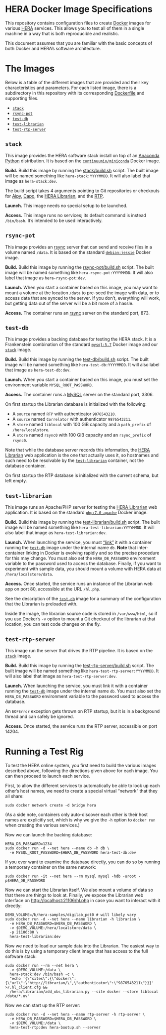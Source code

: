 <!-- To HTML-ify this file locally, use `grip --wide` on it. -->

HERA Docker Image Specifications
================================

This repository contains configuration files to create [Docker] images for
various [HERA] services. This allows you to test all of them in a single machine
in a way that is both reproducible and realistic.

[Docker]: https://www.docker.com/
[HERA]: http://reionization.org/

This document assumes that you are familiar with the basic concepts of both
Docker and HERA’s software architecture.


The Images
==========

Below is a table of the different images that are provided and their key
characteristics and parameters. For each listed image, there is a subdirectory
in this repository with its corresponding
[Dockerfile](https://docs.docker.com/engine/reference/builder/) and supporting
files.

* [`stack`]
* [`rsync-pot`]
* [`test-db`]
* [`test-librarian`]
* [`test-rtp-server`]

<!-- this awkward setup lets us hyperlink image descriptions more easily -->
[`stack`]: #stack
[`rsync-pot`]: #rsync-pot
[`test-db`]: #test-db
[`test-librarian`]: #test-librarian
[`test-rtp-server`]: #test-rtp-server


`stack`
-------

This image provides the HERA software stack install on top of an
[Anaconda Python] distribution. It is based on the
[`continuumio/miniconda`](https://hub.docker.com/r/continuumio/miniconda/)
Docker image.

[Anaconda Python]: http://docs.continuum.io/anaconda/index

**Build.** Build this image by running the [stack/build.sh](stack/build.sh)
script. The built image will be named something like `hera-stack:YYYYMMDD`. It
will also label that image as `hera-stack:dev`.

The build script takes 4 arguments pointing to Git repositories or checkouts
for [Aipy], [Capo], the [HERA Librarian], and the [RTP].

[Aipy]: https://github.com/AaronParsons/aipy
[Capo]: https://github.com/dannyjacobs/capo/
[HERA Librarian]: http://herawiki.berkeley.edu/doku.php/librarian
[RTP]: https://github.com/jonr667/still_workflow

**Launch.** This image needs no special setup to be launched.

**Access.** This image runs no services; its default command is instead
`/bin/bash`. It’s intended to be used interactively.


`rsync-pot`
-------------------

This image provides an [rsync] server that can send and receive files in a
volume named `/data`. It is based on the standard
[`debian:jessie`](https://hub.docker.com/_/debian/) Docker image.

[rsync]: https://rsync.samba.org/

**Build.** Build this image by running the
[rsync-pot/build.sh](rsync-pot/build.sh) script. The built image will be named
something like `hera-rsync-pot:YYYYMMDD`. It will also label that image as
`hera-rsync-pot:dev`.

**Launch.** When you start a container based on this image, you may want to
mount a volume at the location `/data` to pre-seed the image with data, or to
access data that are synced to the server. If you don’t, everything will work,
but getting data out of the server will be a bit more of a hassle.

**Access.** The container runs an [rsync] server on the standard port, 873.


`test-db`
-------------------

This image provides a backing database for testing the HERA stack. It is a
Frankenstein combination of the standard
[`mysql:5.7`](https://hub.docker.com/_/mysql/) Docker image and our [`stack`]
image.

**Build.** Build this image by running the
[test-db/build.sh](test-db/build.sh) script. The built image will be named
something like `hera-test-db:YYYYMMDD`. It will also label that image as
`hera-test-db:dev`.

**Launch.** When you start a container based on this image, you must set the
environment variable `MYSQL_ROOT_PASSWORD`.

**Access.** The container runs a [MySQL](https://www.mysql.com/) server on the
standard port, 3306.

On first startup the Librarian database is initialized with the following:

* A `source` named `RTP` with authenticator `9876543210`.
* A `source` named `Correlator` with authenticator `9876543211`.
* A `store` named `liblocal` with 100 GiB capacity and a `path_prefix` of
  `/hera/localstore`.
* A `store` named `rsync0` with 100 GiB capacity and an `rsync_prefix` of
  `rsync0`.

Note that while the database server records this information, the
[HERA Librarian] web application is the one that actually uses it, so
hostnames and such need to be resolvable by the [`test-librarian`] container,
not the database container.

On first startup the RTP database is initialized with the current schema, but
left empty.


`test-librarian`
----------------

This image runs an Apache/PHP server for testing the [HERA Librarian] web
application. It is based on the standard
[`php:7.0-apache`](https://hub.docker.com/_/php/) Docker image.

**Build.** Build this image by running the
[test-librarian/build.sh](test-librarian/build.sh) script. The built image
will be named something like `hera-test-librarian:YYYYMMDD`. It will also
label that image as `hera-test-librarian:dev`.

**Launch.** When launching the service, you must
[“link”](https://docs.docker.com/v1.8/userguide/dockerlinks/) it with a
container running the [`test-db`] image under the internal name `db`. **Note**
that inter-container linking in Docker is evolving rapidly and so the precise
procedure for this may change. You must also set the `HERA_DB_PASSWORD`
environment variable to the password used to access the database. Finally, if
you want to experiment with sample data, you should mount a volume with HERA
data at `/hera/localstore/data`.

**Access.** Once started, the service runs an instance of the Librarian web
app on port 80, accessible at the URL `/hl.php`.

See the description of the [`test-db`] image for a summary of the
configuration that the Librarian is preloaded with.

Inside the image, the librarian source code is stored in `/var/www/html`, so
if you use Docker’s `-v` option to mount a Git checkout of the librarian at
that location, you can test code changes on the fly.


`test-rtp-server`
----------------

This image run the server that drives the RTP pipeline. It is based on the
[`stack`] image.

**Build.** Build this image by running the
[test-rtp-server/build.sh](test-rtp-server/build.sh) script. The built image
will be named something like `hera-test-rtp-server:YYYYMMDD`. It will also
label that image as `hera-test-rtp-server:dev`.

**Launch.** When launching the service, you must link it with a container
running the [`test-db`] image under the internal name `db`. You must also set
the `HERA_DB_PASSWORD` environment variable to the password used to access the
database.

An `EOFError` exception gets thrown on RTP startup, but it is in a background
thread and can safely be ignored.

**Access.** Once started, the service runs the RTP server, accessible on
port 14204.


Running a Test Rig
==================

To test the HERA online system, you first need to build the various images
described above, following the directions given above for each image. You can
then proceed to launch each service.

First, to allow the different services to automatically be able to look up
each other’s host names, we need to create a special virtual “network” that
they all share:

```
sudo docker network create -d bridge hera
```

(As a side note, containers only auto-discover each other is their host names
are explicitly set, which is why we give the `-h` option to `docker run` when
creating the various services.)

Now we can launch the backing database:

```
HERA_DB_PASSWORD=1234
sudo docker run -d --net hera --name db -h db \
  -e MYSQL_ROOT_PASSWORD=$HERA_DB_PASSWORD hera-test-db:dev
```

If you ever want to examine the database directly, you can do so by running
a temporary container on the same network:

```
sudo docker run -it --net hera --rm mysql mysql -hdb -uroot -p$HERA_DB_PASSWORD
```

Now we can start the Librarian itself. We also mount a volume of data so that
there are things to look at. Finally, we expose the Librarian web interface on
<http://localhost:21106/hl.php> in case you want to interact with it directly:

```
DEMO_VOLUME=/b/hera-samples/digilab_pot0 # will likely vary
sudo docker run -d --net hera --name librarian -h librarian \
  -e HERA_DB_PASSWORD=$HERA_DB_PASSWORD \
  -v $DEMO_VOLUME:/hera/localstore/data \
  -p 21106:80 \
  hera-test-librarian:dev
```

Now we need to load our sample data into the Librarian. The easiest way to do
this is by using a temporary client image that has access to the full software
stack:

```
sudo docker run --rm --net hera \
  -v $DEMO_VOLUME:/data \
  hera-stack:dev /bin/bash -c \
  "echo '{\"sites\":{\"docker\":{\"url\":\"http://librarian/\",\"authenticator\":\"9876543211\"}}}' >/.hl_client.cfg &&
  /hera/librarian/add_obs_librarian.py --site docker --store liblocal /data/*.uv"
```

Now we can start up the RTP server:

```
sudo docker run -d --net hera --name rtp-server -h rtp-server \
  -e HERA_DB_PASSWORD=$HERA_DB_PASSWORD \
  -v $DEMO_VOLUME:/data \
  hera-test-rtp:dev hera-bootup.sh --server
```

